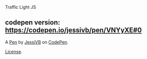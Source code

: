 Traffic Light JS

codepen version: https://codepen.io/jessivb/pen/VNYyXE#0
----------------


A [Pen](https://codepen.io/jessivb/pen/VNYyXE) by [JessiVB](https://codepen.io/jessivb) on [CodePen](https://codepen.io).

[License](https://codepen.io/jessivb/pen/VNYyXE/license).
